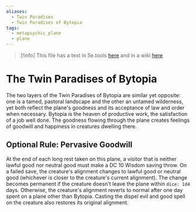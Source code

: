 ```yaml
---
aliases:
  - Twin Paradises
  - Twin Paradises of Bytopia
tags:
  - metapsychic_plane
  - plane
---
```

>[!info] This file has a text in 5e.tools [here](https://5e.tools/book.html#dmg,-1,bytopia,0) and in a wiki [here](https://forgottenrealms.fandom.com/wiki/Bytopia)

# The Twin Paradises of Bytopia

The two layers of the Twin Paradises of Bytopia are similar yet opposite: one is a tamed, pastoral landscape and the other an untamed wilderness, yet both reflect the plane's goodness and its acceptance of law and order when necessary. Bytopia is the heaven of productive work, the satisfaction of a job well done. The goodness flowing through the plane creates feelings of goodwill and happiness in creatures dwelling there.

## Optional Rule: Pervasive Goodwill
    
At the end of each long rest taken on this plane, a visitor that is neither lawful good nor neutral good must make a DC 10 Wisdom saving throw. On a failed save, the creature's alignment changes to lawful good or neutral good (whichever is closer to the creature's current alignment). The change becomes permanent if the creature doesn't leave the plane within `dice: 1d4` days. Otherwise, the creature's alignment reverts to normal after one day spent on a plane other than Bytopia. Casting the dispel evil and good spell on the creature also restores its original alignment.
